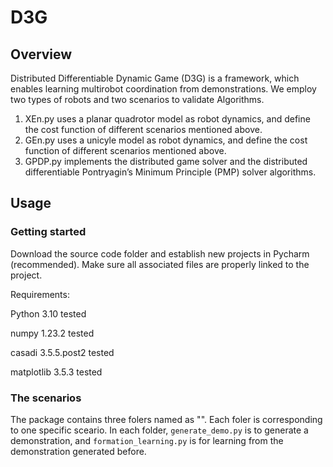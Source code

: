 # D3G

## Overview
Distributed Differentiable Dynamic Game (D3G) is a framework, which enables learning multirobot coordination from demonstrations. We employ two types
of robots and two scenarios to validate Algorithms.
1. XEn.py uses a planar quadrotor model as robot dynamics, and define the cost function of different scenarios mentioned above.
2. GEn.py uses a unicyle model as robot dynamics, and define the cost function of different scenarios mentioned above.
3. GPDP.py implements the distributed game solver and the distributed differentiable Pontryagin’s Minimum Principle (PMP) solver algorithms.

## Usage

### Getting started

Download the source code folder and establish new projects in Pycharm (recommended). Make sure all associated files are properly linked to the project.

Requirements:

Python 3.10 tested

numpy 1.23.2 tested

casadi 3.5.5.post2 tested

matplotlib 3.5.3 tested

### The scenarios
The package contains three folers named as "". Each foler is corresponding to one specific sceario. In each folder, `generate_demo.py` is to generate a demonstration, and `formation_learning.py` is for learning from the demonstration generated before.
